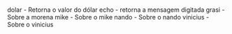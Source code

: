 #

dolar - Retorna o valor do dólar
echo - retorna a mensagem digitada
grasi - Sobre a morena
mike - Sobre o mike
nando - Sobre o nando
vinicius - Sobre o vinicius